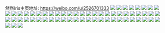 然然Iris主页地址: https://weibo.com/u/2526701333 
![](https://wx4.sinaimg.cn/mw2000/969a6715ly1h8i2qj7dw9j23402c01l0.jpg) 
![](https://wx4.sinaimg.cn/mw2000/969a6715ly1h8i2qmo1gvj23402c04qs.jpg) 
![](https://wx4.sinaimg.cn/mw2000/969a6715ly1h8i2qqgce0j233z29p1l0.jpg) 
![](https://wx4.sinaimg.cn/mw2000/969a6715ly1h8i2qtq0e5j22c03407wk.jpg) 
![](https://wx4.sinaimg.cn/mw2000/969a6715ly1h8i2qwuhqtj23402c0b2c.jpg) 
![](https://wx4.sinaimg.cn/mw2000/969a6715ly1h8i2qzz7dvj23402c0u0y.jpg) 
![](https://wx4.sinaimg.cn/mw2000/969a6715ly1h8i2r221gzj23402c0u0y.jpg) 
![](https://wx4.sinaimg.cn/mw2000/969a6715ly1h86q3wexo2j20u015o4j5.jpg) 
![](https://wx4.sinaimg.cn/mw2000/969a6715ly1h86q3vqzvzj22652yje84.jpg) 
![](https://wx4.sinaimg.cn/mw2000/969a6715ly1h86q3yt2cpj22c03401l0.jpg) 
![](https://wx4.sinaimg.cn/mw2000/969a6715ly1h86q40xve2j22c0340qv8.jpg) 
![](https://wx4.sinaimg.cn/mw2000/969a6715ly1h86q42qy9aj22c031c4qs.jpg) 
![](https://wx4.sinaimg.cn/mw2000/969a6715ly1h84vwylelej22c0340hdw.jpg) 
![](https://wx4.sinaimg.cn/mw2000/969a6715ly1h84vx3tltwj22c0340e83.jpg) 
![](https://wx4.sinaimg.cn/mw2000/969a6715ly1h77ivof0wdj23402c0npf.jpg) 
![](https://wx4.sinaimg.cn/mw2000/969a6715ly1h77ivq3zefj225s1mcdlc.jpg) 
![](https://wx4.sinaimg.cn/mw2000/969a6715ly1h77ivmbxu5j225s1mcnpd.jpg) 
![](https://wx4.sinaimg.cn/mw2000/969a6715ly1h77ivqo83vj22801o07wh.jpg) 
![](https://wx4.sinaimg.cn/mw2000/969a6715ly1h2vh22kyo8j22c02c0u0z.jpg) 
![](https://wx4.sinaimg.cn/mw2000/969a6715ly1h2vh2ehosaj21r52c7hdu.jpg) 
![](https://wx4.sinaimg.cn/mw2000/969a6715ly1h2vh2okw14j225b25bqv6.jpg) 
![](https://wx4.sinaimg.cn/mw2000/969a6715ly1h2vh2tndtrj2280280x6q.jpg) 
![](https://wx4.sinaimg.cn/mw2000/969a6715ly1h2vh1nc4ihj22802ugx6r.jpg) 
![](https://wx4.sinaimg.cn/mw2000/969a6715ly1h1mbp0w4sfj22c0340npe.jpg) 
![](https://wx4.sinaimg.cn/mw2000/969a6715ly1h1mbp40dorj22c0340x6q.jpg) 
![](https://wx4.sinaimg.cn/mw2000/969a6715ly1h1mbp4r0jwj22da35q1ky.jpg) 
![](https://wx4.sinaimg.cn/mw2000/969a6715ly1h1mbp5pvv4j22dc35s1ky.jpg) 
![](https://wx4.sinaimg.cn/mw2000/969a6715ly1h1mbp6gcynj22c0340u0x.jpg) 
![](https://wx4.sinaimg.cn/mw2000/969a6715ly1h1mboyh5dpj22c0340x6p.jpg) 
![](https://wx4.sinaimg.cn/mw2000/969a6715ly1h1ew1ou8inj225z2vz1kz.jpg) 
![](https://wx4.sinaimg.cn/mw2000/969a6715ly1h1ew1t7r2zj21yq2mbhdu.jpg) 
![](https://wx4.sinaimg.cn/mw2000/969a6715ly1h1ew1xhszmj226d2whx6q.jpg) 
![](https://wx4.sinaimg.cn/mw2000/969a6715ly1h1ew22a0ejj226j2wp1kz.jpg) 
![](https://wx4.sinaimg.cn/mw2000/969a6715ly1h1ew1jxzhqj21qq2bnx6p.jpg) 
![](https://wx4.sinaimg.cn/mw2000/969a6715ly1h1ew250d01j21xm2kt7wi.jpg) 
![](https://wx4.sinaimg.cn/mw2000/969a6715ly1h1eeempkvmj22c0340hdu.jpg) 
![](https://wx4.sinaimg.cn/mw2000/969a6715ly1h1eeeoqoppj22c03404qq.jpg) 
![](https://wx4.sinaimg.cn/mw2000/969a6715ly1h1eeetghgwj22c03407wi.jpg) 
![](https://wx4.sinaimg.cn/mw2000/969a6715ly1h1eeevjaawj23402c0npe.jpg) 
![](https://wx4.sinaimg.cn/mw2000/969a6715ly1h1eeeytt03j2340340hdv.jpg) 
![](https://wx4.sinaimg.cn/mw2000/969a6715ly1h1eeezygyrj22c03401ky.jpg) 
![](https://wx4.sinaimg.cn/mw2000/969a6715ly1h1eef1qtlcj22c0340hdu.jpg) 
![](https://wx4.sinaimg.cn/mw2000/969a6715ly1h1eef3jod3j22c0340hdu.jpg) 
![](https://wx4.sinaimg.cn/mw2000/969a6715ly1h1eef5grhtj22c0340u0y.jpg) 
![](https://wx4.sinaimg.cn/mw2000/969a6715ly1h1bvda2m5ej20u00u046s.jpg) 
![](https://wx4.sinaimg.cn/mw2000/969a6715ly1h0y3wsjxuhj23402c0b2c.jpg) 
![](https://wx4.sinaimg.cn/mw2000/969a6715ly1h0j111h1zqj21lg2u5u0x.jpg) 
![](https://wx4.sinaimg.cn/mw2000/969a6715ly1h0j113bzxrj21mi2w1e81.jpg) 
![](https://wx4.sinaimg.cn/mw2000/969a6715ly1h0j114673uj20xb1n8art.jpg) 
![](https://wx4.sinaimg.cn/mw2000/969a6715ly1h01ovmlv8fj21ez2eeqv5.jpg) 
![](https://wx4.sinaimg.cn/mw2000/969a6715ly1h01ovnq3e6j21aq2dokjl.jpg) 
![](https://wx4.sinaimg.cn/mw2000/969a6715ly1h01ovp9c3rj21ce2epu0x.jpg) 
![](https://wx4.sinaimg.cn/mw2000/969a6715ly1h01ovlr585j21qz2byb2a.jpg) 
![](https://wx4.sinaimg.cn/mw2000/969a6715ly1h01ovrisx0j21qy2bxx6p.jpg) 
![](https://wx4.sinaimg.cn/mw2000/969a6715ly1h01ovsm57aj21c91sc4qp.jpg) 
![](https://wx4.sinaimg.cn/mw2000/969a6715ly1gzt8nq0tfjj21o41o4e81.jpg) 
![](https://wx4.sinaimg.cn/mw2000/969a6715ly1gzt8no81qpj22c02c0hdu.jpg) 
![](https://wx4.sinaimg.cn/mw2000/969a6715ly1gzt8nsai01j22c02c0e82.jpg) 
![](https://wx4.sinaimg.cn/mw2000/969a6715ly1gzt8nuqhmbj22c02c0kjm.jpg) 
![](https://wx4.sinaimg.cn/mw2000/969a6715ly1gzt8nx4vi4j22c02c0hdu.jpg) 
![](https://wx4.sinaimg.cn/mw2000/969a6715ly1gzt8nzrzs3j22c02c0e82.jpg) 

